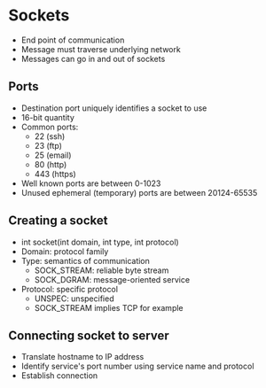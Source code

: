 # Sockets
* End point of communication
* Message must traverse underlying network
* Messages can go in and out of sockets
## Ports
* Destination port uniquely identifies a socket to use
* 16-bit quantity
* Common ports:
	* 22 (ssh)
	* 23 (ftp)
	* 25 (email)
	* 80 (http)
	* 443 (https)
* Well known ports are between 0-1023
* Unused ephemeral (temporary) ports are between 20124-65535
## Creating a socket
* int socket(int domain, int type, int protocol)
* Domain: protocol family
* Type: semantics of communication
	* SOCK_STREAM: reliable byte stream
	* SOCK_DGRAM: message-oriented service
* Protocol: specific protocol
	* UNSPEC: unspecified
	* SOCK_STREAM implies TCP for example
## Connecting socket to server
* Translate hostname to IP address
* Identify service's port number using service name and protocol
* Establish connection
